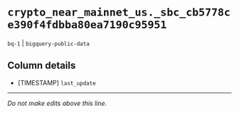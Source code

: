 # `crypto_near_mainnet_us._sbc_cb5778ce390f4fdbba80ea7190c95951`
`bq-1` | `bigquery-public-data`

## Column details
* [TIMESTAMP] `last_update`

-------------------------------------------------------------------------------
*Do not make edits above this line.*
